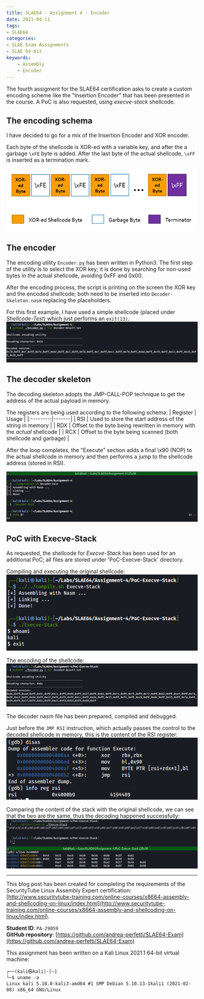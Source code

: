 ```yaml
---
title: SLAE64 - Assignment 4 - Encoder
date: 2021-04-11
tags:
- SLAE64
categories:
- SLAE Exam Assignments
- SLAE 64-bit
keywords:
    - Assembly
    - Encoder
---
```



The fourth assigment for the SLAE64 certification asks to create a custom encoding scheme like the "Insertion Encoder" that has been presented in the course. A PoC is also requested, using _execve-stack_ shellcode.
<!--more-->
## The encoding schema
I have decided to go for a mix of the Insertion Encoder and XOR encoder.

Each byte of the shellcode is XOR-ed with a variable key, and after the a garbage `\xFE` byte is added. After the last byte of the actual shellcode, `\xFF` is inserted as a termination mark.

![Encoding Schema](/writeups/img/4-encoding-schema.png)

## The encoder
The encoding utility `Encoder.py` has been written in Python3. The first step of the utility is to select the XOR key; it is done by searching for non-used bytes in the actual shellcode, avoiding 0xFF and 0x00.

After the encoding process, the script is printing on the screen the XOR key and the encoded shellcode; both need to be inserted into `Decoder-Skeleton.nasm` replacing the placeholders.

For this first example, I have used a simple shellcode (placed under _Shellcode-Test_) which just performs an `exit(13)`.
![Encoder Utility](/writeups/img/4-encoder-utility.png)

## The decoder skeleton
The decoding skeleton adopts the JMP-CALL-POP technique to get the address of the actual payload in memory.

The registers are being used according to the following schema:
| Register | Usage |
|:--------:|-------|
| RSI      | Used to store the start address of the string in memory |
| RDX      | Offset to the byte being rewritten in memory with the _actual_ shellcode |
| RCX      | Offset to the byte being scanned (both shellcode and garbage) |

After the loop completes, the "Execute" section adds a final \x90 (NOP) to the actual shellcode in memory and then performs a jump to the shellcode address (stored in RSI).

![Decoder Demo](/writeups/img/4-decoder-poc.png)

## PoC with Execve-Stack
As requested, the shellcode for _Execve-Stack_ has been used for an additional PoC; all files are stored under 'PoC-Execve-Stack' directory.

Compiling and executing the original shellcode:
![Poc Execve-Stack - Original shellcode](/writeups/img/4-poc-execve-originalshellcode.png)

The encoding of the shellcode:
![Poc Execve-Stack - Encoding](/writeups/img/4-poc-execve-encoder.png)

The decoder nasm file has been prepared, compiled and debugged.

Just before the `JMP RSI` instruction, which actually passes the control to the decoded shellcode in memory, this is the content of the RSI register:
![Poc Execve-Stack - ](/writeups/img/4-poc-execve-jmprsi.png)

Comparing the content of the stack with the original shellcode, we can see that the two are the same, thus the decoding happened successfully:
![Poc Execve-Stack - ](/writeups/img/4-poc-execve-stackcontent.png)


<!-- SLAE64 Disclaimer -->
_________________
This blog post has been created for completing the requirements of the SecurityTube Linux Assembly Expert certification: [http://www.securitytube-training.com/online-courses/x8664-assembly-and-shellcoding-on-linux/index.html](http://www.securitytube-training.com/online-courses/x8664-assembly-and-shellcoding-on-linux/index.html).

**Student ID**: `PA-29059`  
**GitHub repository**: [https://github.com/andrea-perfetti/SLAE64-Exam](https://github.com/andrea-perfetti/SLAE64-Exam)



This assignment has been written on a Kali Linux 2021.1 64-bit virtual machine:
```
┌──(kali㉿kali)-[~]
└─$ uname -a
Linux kali 5.10.0-kali3-amd64 #1 SMP Debian 5.10.13-1kali1 (2021-02-08) x86_64 GNU/Linux
```